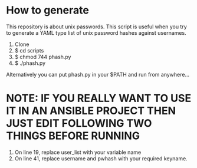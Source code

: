 # How to generate

This repository is about unix passwords. This script is useful when you try to generate a YAML type list of unix password hashes against usernames.

1. Clone
2. $ cd scripts
3. $ chmod 744 phash.py
4. $ ./phash.py

Alternatively you can put phash.py in your $PATH and run from anywhere...

# NOTE: IF YOU REALLY WANT TO USE IT IN AN ANSIBLE PROJECT THEN JUST EDIT FOLLOWING TWO THINGS BEFORE RUNNING

1. On line 19, replace user_list with your variable name
2. On line 41, replace username and pwhash with your required keyname.
